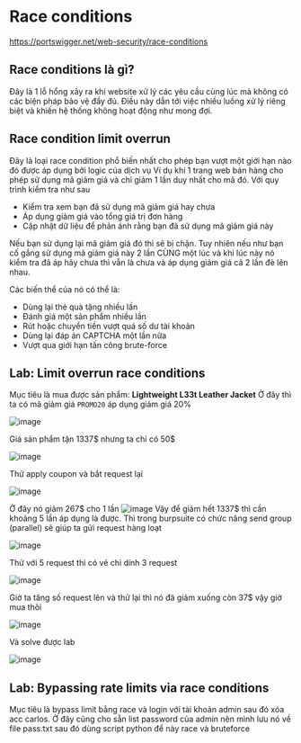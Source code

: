 # Race conditions
https://portswigger.net/web-security/race-conditions
## Race conditions là gì?
Đây là 1 lỗ hổng xảy ra khi website xử lý các yêu cầu cùng lúc mà không có các biện pháp bảo vệ đầy đủ. Điều này dẫn tới việc nhiều luồng xử lý riêng biệt và khiến hệ thống không hoạt động như mong đợi.
## Race condition limit overrun
Đây là loại race condition phổ biến nhất cho phép bạn vượt một giới hạn nào đó được áp dụng bởi logic của dịch vụ
Ví dụ khi 1 trang web bán hàng cho phép sử dụng mã giảm giá và chỉ giảm 1 lần duy nhất cho mã đó. Với quy trình kiểm tra như sau
- Kiểm tra xem bạn đã sử dụng mã giảm giá hay chưa
- Áp dụng giảm giá vào tổng giá trị đơn hàng
- Cập nhật dữ liệu để phản ánh rằng bạn đã sử dụng mã giảm giá này

Nếu bạn sử dụng lại mã giảm giá đó thì sẽ bị chặn. Tuy nhiên nếu như bạn cố gắng sử dụng mã giảm giá này 2 lần CÙNG một lúc và khi lúc này nó kiểm tra đã áp hãy chưa thì vẫn là chưa và áp dụng giảm giá cả 2 lần đè lên nhau.

Các biến thể của nó có thể là:
- Dùng lại thẻ quà tặng nhiều lần
- Đánh giá một sản phẩm nhiều lần
- Rút hoặc chuyển tiền vượt quá số dư tài khoản
- Dùng lại đáp án CAPTCHA một lần nữa
- Vượt qua giới hạn tấn công brute-force

## Lab: Limit overrun race conditions
Mục tiêu là mua được sản phẩm: __Lightweight L33t Leather Jacket__
Ở đây thì ta có mã giảm giá `PROMO20` áp dụng giảm giá 20%

![image](https://hackmd-prod-images.s3-ap-northeast-1.amazonaws.com/uploads/upload_e5d4f76b7e4790af3de2f8a5556eb8e1.png?AWSAccessKeyId=AKIA3XSAAW6AWSKNINWO&Expires=1750222984&Signature=5BpoDhvYS04hhtFWSMYdReDDroc%3D)

Giá sản phẩm tận 1337$ nhưng ta chỉ có 50$

![image](https://hackmd-prod-images.s3-ap-northeast-1.amazonaws.com/uploads/upload_0a38f83653cffcbc3f7702d8de265e42.png?AWSAccessKeyId=AKIA3XSAAW6AWSKNINWO&Expires=1750222996&Signature=MBAG3ieWvPfwqQgo6%2Bx68ZIJnIo%3D)

Thử apply coupon và bắt request lại

![image](https://hackmd-prod-images.s3-ap-northeast-1.amazonaws.com/uploads/upload_66466a43e7af45c503e903dd4607f88e.png?AWSAccessKeyId=AKIA3XSAAW6AWSKNINWO&Expires=1750223005&Signature=aP3rKIt5WF%2FZznolSxEUb2EnLCQ%3D)

Ở đây nó giảm 267$ cho 1 lần
![image](https://hackmd.io/_uploads/HJzOcG7Wxx.png)
Vậy để giảm hết 1337$ thì cần khoảng 5 lần áp dụng là được.
Thì trong burpsuite có chức năng send group (parallel) sẽ giúp ta gửi request hàng loạt

![image](https://hackmd-prod-images.s3-ap-northeast-1.amazonaws.com/uploads/upload_f7fcc5b4767fa5df9a0953af82542b9d.png?AWSAccessKeyId=AKIA3XSAAW6AWSKNINWO&Expires=1750223024&Signature=Pyi%2Fb72iYoV2rGS%2BhfM8Yei2Ya0%3D)

Thử với 5 request thì có vẻ chỉ dính 3 request

![image](https://hackmd-prod-images.s3-ap-northeast-1.amazonaws.com/uploads/upload_7de64793b7172f558b3ef3fd0357da68.png?AWSAccessKeyId=AKIA3XSAAW6AWSKNINWO&Expires=1750223031&Signature=AUPTcfVGKCDClkfAtcZbkjX6DPg%3D)

Giờ ta tăng số request lên và thử lại thì nó đã giảm xuống còn 37$ vậy giờ mua thôi

![image](https://hackmd-prod-images.s3-ap-northeast-1.amazonaws.com/uploads/upload_2cddd2fc0ae229213f0e9459428a0311.png?AWSAccessKeyId=AKIA3XSAAW6AWSKNINWO&Expires=1750223040&Signature=pPhU4qIwC1FgBDr9nY6RKlHI99A%3D)

Và solve được lab

![image](https://hackmd-prod-images.s3-ap-northeast-1.amazonaws.com/uploads/upload_6b44e81df562d4a4dc24605ffab80ff9.png?AWSAccessKeyId=AKIA3XSAAW6AWSKNINWO&Expires=1750223047&Signature=%2FrMHSfGe4mRpEkFiv7PPDGrexjU%3D)

## Lab: Bypassing rate limits via race conditions
Mục tiêu là bypass limit bằng race và login với tài khoản admin sau đó xóa acc carlos.
Ở đây cũng cho sẵn list password của admin nên mình lưu nó về file pass.txt sau đó dùng script python để này race và bruteforce
